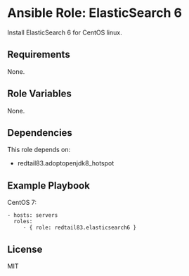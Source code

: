 Ansible Role: ElasticSearch 6
=========

Install ElasticSearch 6 for CentOS linux.

Requirements
------------

None.

Role Variables
--------------

None.

Dependencies
------------

This role depends on:

* redtail83.adoptopenjdk8_hotspot

Example Playbook
----------------

CentOS 7:

    - hosts: servers
      roles:
         - { role: redtail83.elasticsearch6 }

License
-------

MIT
